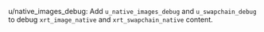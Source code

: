 u/native_images_debug: Add `u_native_images_debug` and `u_swapchain_debug` to
debug `xrt_image_native` and `xrt_swapchain_native` content.
